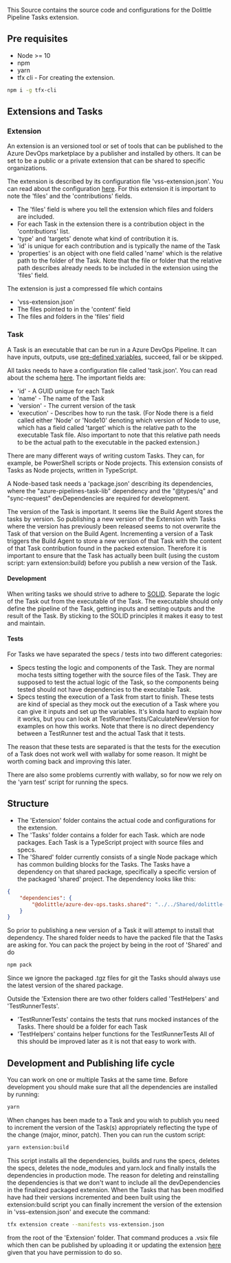 This Source contains the source code and configurations for the Dolittle Pipeline Tasks extension.

## Pre requisites
* Node >= 10
* npm
* yarn
* tfx cli - For creating the extension.
```bash
npm i -g tfx-cli
```

## Extensions and Tasks

### Extension
An extension is an versioned tool or set of tools that can be published to the Azure DevOps marketplace by a publisher and installed by others. It can be set to be a public or a private extension that can be shared to specific organizations.

The extension is described by its configuration file 'vss-extension.json'. You can read about the configuration [here](https://docs.microsoft.com/en-us/azure/devops/extend/develop/manifest?view=azure-devops). For this extension it is important to note the 'files' and the 'contributions' fields. 
* The 'files' field is where you tell the extension which files and folders are included.
* For each Task in the extension there is a contribution object in the 'contributions' list.
* 'type' and 'targets' denote what kind of contribution it is.
* 'id' is unique for each contribution and is typically the name of the Task
* 'properties' is an object with one field called 'name' which is the relative path to the folder of the Task. Note that the file or folder that the relative path describes already needs to be included in the extension using the 'files' field. 

The extension is just a compressed file which contains
* 'vss-extension.json'
* The files pointed to in the 'content' field
* The files and folders in the 'files' field

### Task
A Task is an executable that can be run in a Azure DevOps Pipeline. It can have inputs, outputs, use [pre-defined variables](https://docs.microsoft.com/en-us/azure/devops/pipelines/build/variables?view=azure-devops&tabs=yaml), succeed, fail or be skipped.

All tasks needs to have a configuration file called 'task.json'. You can read about the schema [here](https://github.com/microsoft/azure-pipelines-task-lib/blob/master/tasks.schema.json). The important fields are:
* 'id' - A GUID unique for each Task
* 'name' - The name of the Task
* 'version' - The current version of the task
* 'execution' - Describes how to run the task. (For Node there is a field called either 'Node' or 'Node10' denoting which version of Node to use, which has a field called 'target' which is the relative path to the executable Task file. Also important to note that this relative path needs to be the actual path to the executable in the packed extension.)

There are many different ways of writing custom Tasks. They can, for example, be PowerShell scripts or Node projects. This extension consists of Tasks as Node projects, written in TypeScript.

A Node-based task needs a 'package.json' describing its dependencies, where the "azure-pipelines-task-lib" dependency and the "@types/q" and "sync-request" devDependencies are required for development.

The version of the Task is important. It seems like the Build Agent stores the tasks by version. So publishing a new version of the Extension with Tasks where the version has previously been released seems to not overwrite the Task of that version on the Build Agent. Incrementing a version of a Task triggers the Build Agent to store a new version of that Task with the content of that Task contribution found in the packed extension. Therefore it is important to ensure that the Task has actually been built (using the custom script: yarn extension:build) before you publish a new version of the Task.

#### Development
When writing tasks we should strive to adhere to [SOLID](https://itnext.io/solid-principles-explanation-and-examples-715b975dcad4). Separate the logic of the Task out from the executable of the Task. The executable should only define the pipeline of the Task, getting inputs and setting outputs and the result of the Task. By sticking to the SOLID principles it makes it easy to test and maintain. 

#### Tests
For Tasks we have separated the specs / tests into two different categories:
* Specs testing the logic and components of the Task. They are normal mocha tests sitting together with the source files of the Task. They are supposed to test the actual logic of the Task, so the components being tested should not have dependencies to the executable Task.
* Specs testing the execution of a Task from start to finish. These tests are kind of special as they mock out the execution of a Task where you can give it inputs and set up the variables. It's kinda hard to explain how it works, but you can look at TestRunnerTests/CalculateNewVersion for examples on how this works. Note that there is no direct dependency between a TestRunner test and the actual Task that it tests.

The reason that these tests are separated is that the tests for the execution of a Task does not work well with wallaby for some reason. It might be worth coming back and improving this later.

There are also some problems currently with wallaby, so for now we rely on the 'yarn test' script for running the specs.

## Structure
* The 'Extension' folder contains the actual code and configurations for the extension.
* The 'Tasks' folder contains a folder for each Task. which are node packages. Each Task is a TypeScript project with source files and specs.
* The 'Shared' folder currently consists of a single Node package which has common building blocks for the Tasks. The Tasks have a dependency on that shared package, specifically a specific version of the packaged 'shared' project. The dependency looks like this:
```json
{
    "dependencies": {
        "@dolittle/azure-dev-ops.tasks.shared": "../../Shared/dolittle-azure-dev-ops.tasks.shared-<version>.tgz"
    }
}
```
So prior to publishing a new version of a Task it will attempt to install that dependency. The shared folder needs to have the packed file that the Tasks are asking for. You can pack the project by being in the root of 'Shared' and do 
```bash
npm pack 
```
Since we ignore the packaged .tgz files for git the Tasks should always use the latest version of the shared package. 

Outside the 'Extension there are two other folders called 'TestHelpers' and 'TestRunnerTests'.
* 'TestRunnerTests' contains the tests that runs mocked instances of the Tasks. There should be a folder for each Task
* 'TestHelpers' contains helper functions for the TestRunnerTests
All of this should be improved later as it is not that easy to work with.

## Development and Publishing life cycle
You can work on one or multiple Tasks at the same time. Before development you should make sure that all the dependencies are installed by running:
```bash
yarn
```

When changes has been made to a Task and you wish to publish you need to increment the version of the Task(s) appropriately reflecting the type of the change (major, minor, patch). Then you can run the custom script:
```bash
yarn extension:build
```
This script installs all the dependencies, builds and runs the specs, deletes the specs, deletes the node_modules and yarn.lock and finally installs the dependencies in production mode. The reason for deleting and reinstalling the dependencies is that we don't want to include all the devDependencies in the finalized packaged extension. When the Tasks that has been modified have had their versions incremented and been built using the extension:build script you can finally increment the version of the extension in 'vss-extension.json' and execute the command:
```bash
tfx extension create --manifests vss-extension.json
```
from the root of the 'Extension' folder. That command produces a .vsix file which then can be published by uploading it or updating the extension [here](https://marketplace.visualstudio.com/manage/publishers/dolittle) given that you have permission to do so.